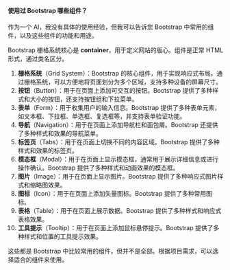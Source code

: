 <!--
 * @Author: Shu Binqi
 * @Date: 2023-03-01 07:35:39
 * @LastEditors: Shu Binqi
 * @LastEditTime: 2023-03-04 21:03:29
 * @Description: Bootstrap（1题）
 * @Version: 1.0.0
 * @FilePath: \interviewQuestions\前端框架\UI\Bootstrap.md
-->

#### 使用过 Bootstrap 哪些组件？

作为一个 AI，我没有具体的使用经验，但我可以告诉您 Bootstrap 中常用的组件，以及这些组件的功能和用途。

Bootstrap 栅格系统核心是 **container**，用于定义网站的版心。组件是正常 HTML 形式，通过类名区分。

1. **栅格系统**（Grid System）：Bootstrap 的核心组件，用于实现响应式布局。通过栅格系统，可以方便地将页面划分为多个区域，支持多种设备的屏幕尺寸。
1. **按钮**（Button）：用于在页面上添加可交互的按钮。Bootstrap 提供了多种样式和大小的按钮，还支持按钮组和下拉菜单。
1. **表单**（Form）：用于收集用户的输入信息。Bootstrap 提供了多种表单元素，如文本框、下拉框、单选框、复选框等，并支持表单验证功能。
1. **导航**（Navigation）：用于在页面上添加导航栏和面包屑。Bootstrap 还提供了多种样式和效果的导航菜单。
1. **标签页**（Tabs）：用于在页面上切换不同的内容区域。Bootstrap 提供了多种样式和效果的标签页。
1. **模态框**（Modal）：用于在页面上显示模态框，通常用于展示详细信息或进行操作确认。Bootstrap 提供了多种样式和动画效果的模态框。
1. **图片**（Image）：用于在页面上显示图片。Bootstrap 提供了多种响应式图片样式和缩略图效果。
1. **图标**（Icon）：用于在页面上添加矢量图标。Bootstrap 提供了多种常用图标。
1. **表格**（Table）：用于在页面上展示数据。Bootstrap 提供了多种样式和响应式表格效果。
1. **工具提示**（Tooltip）：用于在页面上添加鼠标悬停提示。Bootstrap 提供了多种样式和位置的工具提示效果。

这些都是 Bootstrap 中比较常用的组件，但并不是全部。根据项目需求，可以选择适合的组件来使用。
